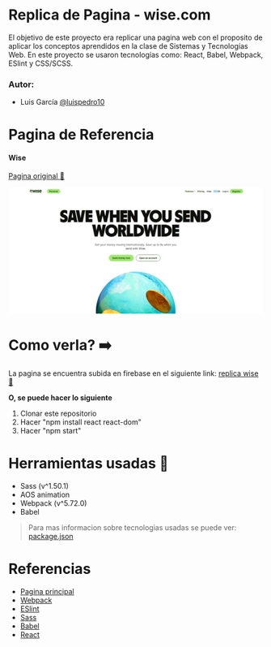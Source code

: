 # Replica de Pagina - wise.com

El objetivo de este proyecto era replicar una pagina web con el proposito de aplicar los conceptos aprendidos en la clase de Sistemas y Tecnologías Web. En este proyecto se usaron tecnologías como: React, Babel, Webpack, ESlint y CSS/SCSS.

### Autor:
- Luis García [@luispedro10](https://github.com/luispedro10)

# Pagina de Referencia
#### Wise
[Pagina original :link:](https://wise.com/)

![Wise](wise.png)

# Como verla? :arrow_right:

La pagina se encuentra subida en firebase en el siguiente link:
    [replica wise :link:](https://luispedro-55850.firebaseapp.com/) 


**O, se puede hacer lo siguiente**

1. Clonar este repositorio 
2. Hacer "npm install react react-dom"
3. Hacer "npm start"


# Herramientas usadas :wrench:
* Sass (v^1.50.1)
* AOS animation
* Webpack (v^5.72.0)
* Babel

> Para mas informacion sobre tecnologias usadas se puede ver: [package.json](/package.json)


# Referencias

- [Pagina principal](https://wise.com/)
- [Webpack](https://webpack.js.org/)
- [ESlint](https://eslint.org/)
- [Sass](https://sass-lang.com/)
- [Babel](https://babeljs.io/)
- [React](https://es.reactjs.org/)
